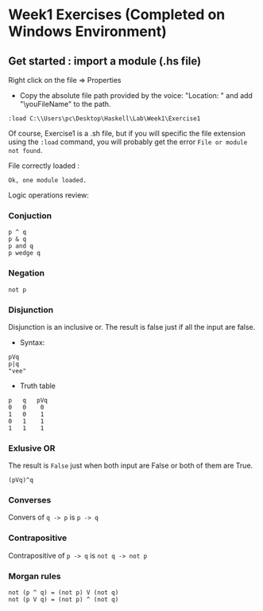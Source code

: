 # Week1 Exercises (Completed on Windows Environment)

## Get started : import a module (.hs file)


Right click on the file => Properties
- Copy the absolute file path provided by the voice: "Location: " and add "\youFileName" to the path.
```
:load C:\\Users\pc\Desktop\Haskell\Lab\Week1\Exercise1
```

Of course, Exercise1 is a .sh file, but if you will specific the file extension using the ```:load``` command, you will probably get the error ```File or module not found```.

File correctly loaded :
```[1 of 1] Compiling Main( C:\\Users\pc\Desktop\Haskell\Lab\Week1\Exercise1.hs, interpreted)
Ok, one module loaded.
```

Logic operations review:

### Conjuction

```
p ^ q  
p & q
p and q
p wedge q
```

### Negation

```
not p

```
### Disjunction
Disjunction is an inclusive or. The result is false just if all the input are false.

* Syntax:
```
pVq
p|q
"vee"
```


* Truth table
```
p   q   pVq
0   0    0
1   0    1
0   1    1
1   1    1
```

### Exlusive OR
The result is ```False``` just when both input are False or both of them are True.
```
(pVq)^q
```

### Converses
Convers of ```q -> p``` is ```p -> q ```

### Contrapositive
Contrapositive of ```p -> q``` is ```not q -> not p ```

### Morgan rules

```
not (p ^ q) = (not p) V (not q)
not (p V q) = (not p) ^ (not q)
```
